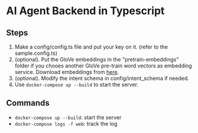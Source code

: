 # AI Agent Backend in Typescript

## Steps
1. Make a config/config.ts file and put your key on it. (refer to the sample.config.ts)
2. (optional). Put the GloVe embeddings in the "pretrain-embeddings" folder if you chooes another GloVe pre-train word vectors as embedding service. Download embeddings from [here](https://nlp.stanford.edu/projects/glove/).
3. (optional). Modify the intent schema in config/intent_schema if needed.
4. Use ```docker-compose up --build``` to start the server.

## Commands
- ```docker-compose up --build```: start the server
- ```docker-compose logs -f web```: track the log

